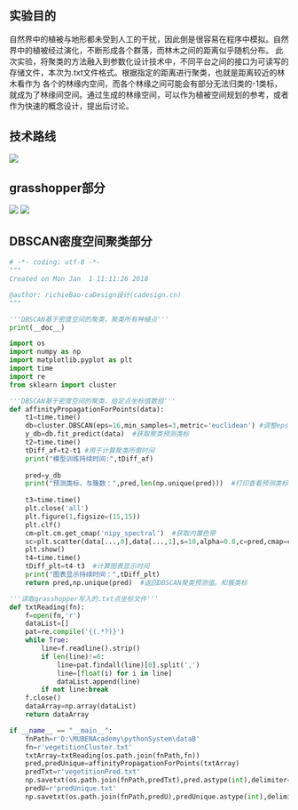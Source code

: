 ## 实验目的
自然界中的植被与地形都未受到人工的干扰，因此倒是很容易在程序中模拟。自然界中的植被经过演化，不断形成各个群落，而林木之间的距离似乎随机分布。
此次实验，将聚类的方法融入到参数化设计技术中，不同平台之间的接口为可读写的存储文件，本次为.txt文件格式。根据指定的距离进行聚类，也就是距离较近的林木看作为
各个的林缘内空间，而各个林缘之间可能会有部分无法归类的-1类标，就成为了林缘间空间。通过生成的林缘空间，可以作为植被空间规划的参考，或者作为快速的概念设计，提出后讨论。

## 技术路线
![](https://github.com/richieBao/python-urbanPlanning/blob/master/images/946.png)

## grasshopper部分
![](https://github.com/richieBao/python-urbanPlanning/blob/master/images/947.png)
![](https://github.com/richieBao/python-urbanPlanning/blob/master/images/948.png)

## DBSCAN密度空间聚类部分
```python
# -*- coding: utf-8 -*-
"""
Created on Mon Jan  1 11:11:26 2018

@author: richieBao-caDesign设计(cadesign.cn)
"""

'''DBSCAN基于密度空间的聚类，聚类所有种植点'''
print(__doc__)

import os
import numpy as np
import matplotlib.pyplot as plt
import time
import re
from sklearn import cluster

'''DBSCAN基于密度空间的聚类，给定点坐标值数组'''
def affinityPropagationForPoints(data):
    t1=time.time()     
    db=cluster.DBSCAN(eps=16,min_samples=3,metric='euclidean') #调整eps参数，和min_sample参数，获得适宜的聚类结果
    y_db=db.fit_predict(data)  #获取聚类预测类标
    t2=time.time()    
    tDiff_af=t2-t1 #用于计算聚类所需时间
    print("模型训练持续时间:",tDiff_af)
    
    pred=y_db  
    print("预测类标，与簇数：",pred,len(np.unique(pred)))  #打印查看预测类标和计算聚类簇数
    
    t3=time.time()
    plt.close('all')
    plt.figure(1,figsize=(15,15))
    plt.clf()
    cm=plt.cm.get_cmap('nipy_spectral')  #获取内置色带
    sc=plt.scatter(data[...,0],data[...,1],s=10,alpha=0.8,c=pred,cmap=cm) #c参数设置为预测值，传入色带，根据c值显示颜色
    plt.show()
    t4=time.time()
    tDiff_plt=t4-t3  #计算图表显示时间
    print("图表显示持续时间：",tDiff_plt)
    return pred,np.unique(pred)  #返回DBSCAN聚类预测值。和簇类标

'''读取grasshopper写入的.txt点坐标文件'''
def txtReading(fn):
    f=open(fn,'r')
    dataList=[]
    pat=re.compile('{(.*?)}')
    while True:
        line=f.readline().strip()    
        if len(line)!=0:
            line=pat.findall(line)[0].split(',')
            line=[float(i) for i in line]
            dataList.append(line)
        if not line:break
    f.close()
    dataArray=np.array(dataList)
    return dataArray

if __name__ == "__main__":
    fnPath=r'D:\MUBENAcademy\pythonSystem\dataB'
    fn=r'vegetitionCluster.txt'
    txtArray=txtReading(os.path.join(fnPath,fn))
    pred,predUnique=affinityPropagationForPoints(txtArray)
    predTxt=r'vegetitionPred.txt'
    np.savetxt(os.path.join(fnPath,predTxt),pred.astype(int),delimiter=',') #写入类标预测数据
    predU=r'predUnique.txt'
    np.savetxt(os.path.join(fnPath,predU),predUnique.astype(int),delimiter=',')  #写入类标名称文件
```

